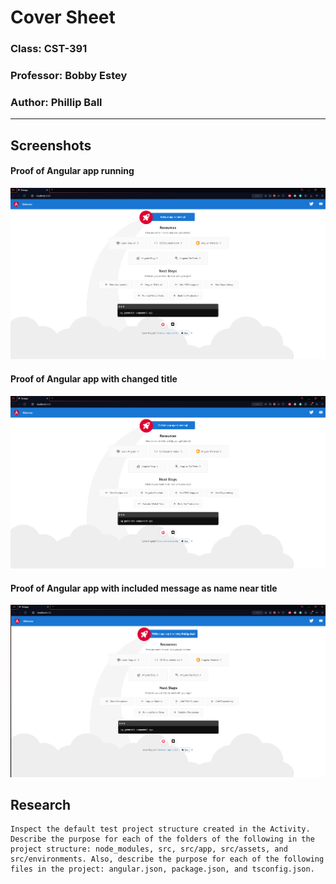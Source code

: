 # Cover Sheet

### Class: CST-391
### Professor: Bobby Estey
### Author: Phillip Ball

---

## Screenshots

<h4>Proof of Angular app running</h4>

![1](docs/1.png)

<h4>Proof of Angular app with changed title</h4>

![2](docs/2.png)

<h4>Proof of Angular app with included message as name near title</h4>

![3](docs/3.png)

## Research

```
Inspect the default test project structure created in the Activity. Describe the purpose for each of the folders of the following in the project structure: node_modules, src, src/app, src/assets, and src/environments. Also, describe the purpose for each of the following files in the project: angular.json, package.json, and tsconfig.json.
```
